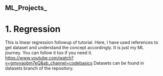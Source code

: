 ## ML_Projects_
# 1. Regression

This is linear regression followup of tutorial.
Here, I have used references to get dataset and understand the concept accordingly. It is just my ML journey. You can follow it too if you need it.
https://www.youtube.com/watch?v=gmvvaobm7eQ&ab_channel=codebasics
Datasets can be found in datasets branch of the repository.
